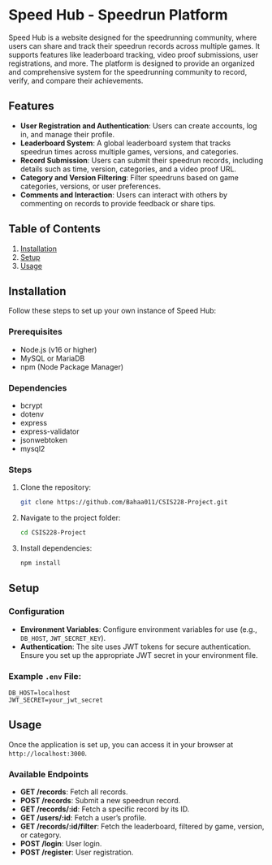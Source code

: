 
# Speed Hub - Speedrun Platform

Speed Hub is a website designed for the speedrunning community, where users can share and track their speedrun records across multiple games. It supports features like leaderboard tracking, video proof submissions, user registrations, and more. The platform is designed to provide an organized and comprehensive system for the speedrunning community to record, verify, and compare their achievements.

## Features

- **User Registration and Authentication**: Users can create accounts, log in, and manage their profile.
- **Leaderboard System**: A global leaderboard system that tracks speedrun times across multiple games, versions, and categories.
- **Record Submission**: Users can submit their speedrun records, including details such as time, version, categories, and a video proof URL.
- **Category and Version Filtering**: Filter speedruns based on game categories, versions, or user preferences.
- **Comments and Interaction**: Users can interact with others by commenting on records to provide feedback or share tips.

## Table of Contents

1. [Installation](#installation)
2. [Setup](#setup)
3. [Usage](#usage)

## Installation

Follow these steps to set up your own instance of Speed Hub:

### Prerequisites

- Node.js (v16 or higher)
- MySQL or MariaDB
- npm (Node Package Manager)

### Dependencies

- bcrypt
- dotenv
- express
- express-validator
- jsonwebtoken
- mysql2

### Steps

1. Clone the repository:

   ```bash
   git clone https://github.com/Bahaa011/CSIS228-Project.git
   ```

2. Navigate to the project folder:

   ```bash
   cd CSIS228-Project
   ```

3. Install dependencies:

   ```bash
   npm install
   ```

## Setup

### Configuration

- **Environment Variables**: Configure environment variables for use (e.g., `DB_HOST`, `JWT_SECRET_KEY`).
- **Authentication**: The site uses JWT tokens for secure authentication. Ensure you set up the appropriate JWT secret in your environment file.
  
### Example `.env` File:

```env
DB_HOST=localhost
JWT_SECRET=your_jwt_secret
```

## Usage

Once the application is set up, you can access it in your browser at `http://localhost:3000`.

### Available Endpoints

- **GET /records**: Fetch all records.
- **POST /records**: Submit a new speedrun record.
- **GET /records/:id**: Fetch a specific record by its ID.
- **GET /users/:id**: Fetch a user’s profile.
- **GET /records/:id/filter**: Fetch the leaderboard, filtered by game, version, or category.
- **POST /login**: User login.
- **POST /register**: User registration.
